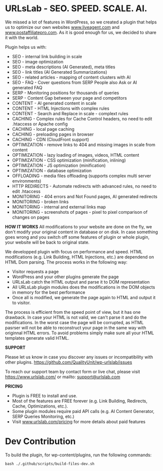 # URLsLab - SEO. SPEED. SCALE. AI.


We missed a lot of features in WordPress, so we created a plugin that helps us to optimize our own websites www.liveagent.com and www.postaffiliatepro.com.
As it is good enough for us, we decided to share it with the world.

Plugin helps us with:
- SEO - internal link building in scale
- SEO - image optimization
- SEO - meta descriptions (AI Generated), meta titles
- SEO - link titles (AI Generated Summarizations)
- SEO - related articles - mapping of content clusters with AI
- SEO - FAQ - Cover questions from SERP People also Ask or AI generated FAQ
- SERP - Monitoring positions for thousands of queries
- SERP - Content Gap between your page and competitors
- CONTENT - AI generated content in scale
- CONTENT - HTML Injections with complex rules
- CONTENT - Search and Replace in scale - complext rules
- CACHING - Complex rules for Cache Control headers, no need to edit .htaccess or Apache config
- CACHING - local page caching
- CACHING - preloading pages in browser
- CACHING - CDN (CloudFront support)
- OPTIMIZATION - remove links to 404 and missing images in scale from content
- OPTIMIZATION - lazy loading of images, videos, HTML content
- OPTIMIZATION - CSS optimization (minification, inlining)
- OPTIMIZATION - JS optimization (minification)
- OPTIMIZATION - database optimization
- OFFLOADING - media files offloading (supports complex multi server environments)
- HTTP REDIRECTS - Automate redirects with advanced rules, no need to edit .htaccess
- MONITORING - 404 errors and Not Found pages, AI generated redirects
- MONITORING - broken links
- MONITORING - internal and external links map
- MONITORING - screenshots of pages - pixel to pixel comparison of changes on pages

**HOW IT WORKS**
All modifications to your website are done on the fly, we don't modify your original content in database or on disk.
In case something goes wrong and you switch off some features of plugin or whole plugin, your website will be back to original state.

We developped plugin with focus on performance and speed. 
HTML modifications (e.g. Link Building, HTML Injections, etc.) are dependend on HTML Dom parsing.
The process works in the following way:
- Visitor requests a page
- WordPress and your other plugins generate the page
- URLsLab catch the HTML output and parse it to DOM representation
- All URLsLab plugin modules does the modifications in the DOM objects in memory for the best performance
- Once all is modified, we generate the page again to HTML and output it to visitor.

The process is efficient from the speed point of view, but it has one drawback.
In case your HTML is not valid, we can't parse it and do the modifications.
In the worst case the page will be corrupted, as HTML pasrser will not be able to reconstruct your page in the same way with originnal HTML errors.
To avoid problems simply make sure all your HTML templates generate valid HTML.


**SUPPORT**

Please let us know in case you discover any issues or incompatibility with other plugins.
https://github.com/QualityUnit/wp-urlslab/issues

To reach our support team by contact form or live chat, please visit https://www.urlslab.com/ or mailto: support@urlslab.com

**PRICING**
- Plugin is FREE to install and use.
- Most of the features are FREE forever (e.g. Link Building, Redirects, Cache, Optimizations, etc.).
- Some plugin modules require paid API calls (e.g. AI Content Generator, SERP Queries Monitoring, etc.)
- Visit www.urlslab.com/pricing for more details about paid features

# Dev Contribution
To build the plugin, for wp-content/plugins, run the following commands: 
```
bash ./.github/scripts/build-files-dev.sh
```